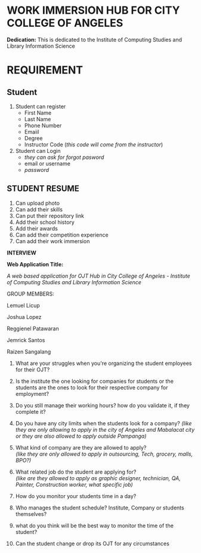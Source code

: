
# WORK IMMERSION HUB FOR CITY COLLEGE OF ANGELES 

**Dedication:** This is dedicated to the Institute of Computing Studies and Library Information Science 

# REQUIREMENT 

## Student
1. Student can register
    - First Name
    - Last Name
    - Phone Number
    - Emaiil
    - Degree
    - Instructor Code (*this code will come from the instructor*)
2. Student can Login
    - *they can ask for forgot pasword*
    - email or username
    - *password*

## STUDENT RESUME
1. Can upload photo
2. Can add their skills 
3. Can put their repository link
4. Add their school history
5. Add their awards 
6. Can add their competition experience
7. Can add their work immersion



**INTERVIEW**

**Web Application Title:**

_A web based application for OJT Hub in City College of Angeles - Institute of Computing Studies and Library Information Science_

GROUP MEMBERS:

Lemuel Licup

Joshua Lopez

Reggienel Patawaran

Jemrick Santos

Raizen Sangalang

1. What are your struggles when you're organizing the student employees for their OJT?

2. Is the institute the one looking for companies for students or the students are the ones to look for their respective company for employment?

3. Do you still manage their working hours? how do you validate it, if they complete it?

  

4. Do you have any city limits when the students look for a company?
_(like they are only allowing to apply in the city of Angeles and Mabalacat city or they are also allowed to apply outside Pampanga)_

5. What kind of company are they are allowed to apply?  
_(like they are only allowed to apply in outsourcing, Tech, grocery, malls, BPO?)_

6. What related job do the student are applying for?  
_(like are they allowed to apply as graphic designer, technician, QA, Painter, Construction worker, what specific job)_

7. How do you monitor your students time in a day?
8. Who manages the student schedule? Institute, Company or students themselves?
9. what do you think will be the best way to monitor the time of the student?
10. Can the student change or drop its OJT for any circumstances


